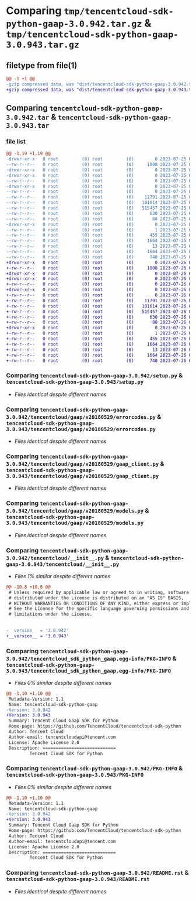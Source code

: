 # Comparing `tmp/tencentcloud-sdk-python-gaap-3.0.942.tar.gz` & `tmp/tencentcloud-sdk-python-gaap-3.0.943.tar.gz`

## filetype from file(1)

```diff
@@ -1 +1 @@
-gzip compressed data, was "dist/tencentcloud-sdk-python-gaap-3.0.942.tar", last modified: Tue Jul 25 04:18:32 2023, max compression
+gzip compressed data, was "dist/tencentcloud-sdk-python-gaap-3.0.943.tar", last modified: Wed Jul 26 00:37:53 2023, max compression
```

## Comparing `tencentcloud-sdk-python-gaap-3.0.942.tar` & `tencentcloud-sdk-python-gaap-3.0.943.tar`

### file list

```diff
@@ -1,19 +1,19 @@
-drwxr-xr-x   0 root         (0) root         (0)        0 2023-07-25 04:18:32.000000 tencentcloud-sdk-python-gaap-3.0.942/
--rw-r--r--   0 root         (0) root         (0)     1008 2023-07-25 04:18:32.000000 tencentcloud-sdk-python-gaap-3.0.942/setup.py
-drwxr-xr-x   0 root         (0) root         (0)        0 2023-07-25 04:18:32.000000 tencentcloud-sdk-python-gaap-3.0.942/tencentcloud/
-drwxr-xr-x   0 root         (0) root         (0)        0 2023-07-25 04:18:32.000000 tencentcloud-sdk-python-gaap-3.0.942/tencentcloud/gaap/
--rw-r--r--   0 root         (0) root         (0)        0 2023-07-25 04:18:32.000000 tencentcloud-sdk-python-gaap-3.0.942/tencentcloud/gaap/__init__.py
-drwxr-xr-x   0 root         (0) root         (0)        0 2023-07-25 04:18:32.000000 tencentcloud-sdk-python-gaap-3.0.942/tencentcloud/gaap/v20180529/
--rw-r--r--   0 root         (0) root         (0)        0 2023-07-25 04:18:32.000000 tencentcloud-sdk-python-gaap-3.0.942/tencentcloud/gaap/v20180529/__init__.py
--rw-r--r--   0 root         (0) root         (0)    11791 2023-07-25 04:18:32.000000 tencentcloud-sdk-python-gaap-3.0.942/tencentcloud/gaap/v20180529/errorcodes.py
--rw-r--r--   0 root         (0) root         (0)   101614 2023-07-25 04:18:32.000000 tencentcloud-sdk-python-gaap-3.0.942/tencentcloud/gaap/v20180529/gaap_client.py
--rw-r--r--   0 root         (0) root         (0)   515457 2023-07-25 04:18:32.000000 tencentcloud-sdk-python-gaap-3.0.942/tencentcloud/gaap/v20180529/models.py
--rw-r--r--   0 root         (0) root         (0)      630 2023-07-25 04:18:32.000000 tencentcloud-sdk-python-gaap-3.0.942/tencentcloud/__init__.py
--rw-r--r--   0 root         (0) root         (0)       88 2023-07-25 04:18:32.000000 tencentcloud-sdk-python-gaap-3.0.942/setup.cfg
-drwxr-xr-x   0 root         (0) root         (0)        0 2023-07-25 04:18:32.000000 tencentcloud-sdk-python-gaap-3.0.942/tencentcloud_sdk_python_gaap.egg-info/
--rw-r--r--   0 root         (0) root         (0)        1 2023-07-25 04:18:32.000000 tencentcloud-sdk-python-gaap-3.0.942/tencentcloud_sdk_python_gaap.egg-info/dependency_links.txt
--rw-r--r--   0 root         (0) root         (0)      455 2023-07-25 04:18:32.000000 tencentcloud-sdk-python-gaap-3.0.942/tencentcloud_sdk_python_gaap.egg-info/SOURCES.txt
--rw-r--r--   0 root         (0) root         (0)     1664 2023-07-25 04:18:32.000000 tencentcloud-sdk-python-gaap-3.0.942/tencentcloud_sdk_python_gaap.egg-info/PKG-INFO
--rw-r--r--   0 root         (0) root         (0)       13 2023-07-25 04:18:32.000000 tencentcloud-sdk-python-gaap-3.0.942/tencentcloud_sdk_python_gaap.egg-info/top_level.txt
--rw-r--r--   0 root         (0) root         (0)     1664 2023-07-25 04:18:32.000000 tencentcloud-sdk-python-gaap-3.0.942/PKG-INFO
--rw-r--r--   0 root         (0) root         (0)      740 2023-07-25 04:18:32.000000 tencentcloud-sdk-python-gaap-3.0.942/README.rst
+drwxr-xr-x   0 root         (0) root         (0)        0 2023-07-26 00:37:53.000000 tencentcloud-sdk-python-gaap-3.0.943/
+-rw-r--r--   0 root         (0) root         (0)     1008 2023-07-26 00:37:53.000000 tencentcloud-sdk-python-gaap-3.0.943/setup.py
+drwxr-xr-x   0 root         (0) root         (0)        0 2023-07-26 00:37:53.000000 tencentcloud-sdk-python-gaap-3.0.943/tencentcloud/
+drwxr-xr-x   0 root         (0) root         (0)        0 2023-07-26 00:37:53.000000 tencentcloud-sdk-python-gaap-3.0.943/tencentcloud/gaap/
+-rw-r--r--   0 root         (0) root         (0)        0 2023-07-26 00:37:53.000000 tencentcloud-sdk-python-gaap-3.0.943/tencentcloud/gaap/__init__.py
+drwxr-xr-x   0 root         (0) root         (0)        0 2023-07-26 00:37:53.000000 tencentcloud-sdk-python-gaap-3.0.943/tencentcloud/gaap/v20180529/
+-rw-r--r--   0 root         (0) root         (0)        0 2023-07-26 00:37:53.000000 tencentcloud-sdk-python-gaap-3.0.943/tencentcloud/gaap/v20180529/__init__.py
+-rw-r--r--   0 root         (0) root         (0)    11791 2023-07-26 00:37:53.000000 tencentcloud-sdk-python-gaap-3.0.943/tencentcloud/gaap/v20180529/errorcodes.py
+-rw-r--r--   0 root         (0) root         (0)   101614 2023-07-26 00:37:53.000000 tencentcloud-sdk-python-gaap-3.0.943/tencentcloud/gaap/v20180529/gaap_client.py
+-rw-r--r--   0 root         (0) root         (0)   515457 2023-07-26 00:37:53.000000 tencentcloud-sdk-python-gaap-3.0.943/tencentcloud/gaap/v20180529/models.py
+-rw-r--r--   0 root         (0) root         (0)      630 2023-07-26 00:37:53.000000 tencentcloud-sdk-python-gaap-3.0.943/tencentcloud/__init__.py
+-rw-r--r--   0 root         (0) root         (0)       88 2023-07-26 00:37:53.000000 tencentcloud-sdk-python-gaap-3.0.943/setup.cfg
+drwxr-xr-x   0 root         (0) root         (0)        0 2023-07-26 00:37:53.000000 tencentcloud-sdk-python-gaap-3.0.943/tencentcloud_sdk_python_gaap.egg-info/
+-rw-r--r--   0 root         (0) root         (0)        1 2023-07-26 00:37:53.000000 tencentcloud-sdk-python-gaap-3.0.943/tencentcloud_sdk_python_gaap.egg-info/dependency_links.txt
+-rw-r--r--   0 root         (0) root         (0)      455 2023-07-26 00:37:53.000000 tencentcloud-sdk-python-gaap-3.0.943/tencentcloud_sdk_python_gaap.egg-info/SOURCES.txt
+-rw-r--r--   0 root         (0) root         (0)     1664 2023-07-26 00:37:53.000000 tencentcloud-sdk-python-gaap-3.0.943/tencentcloud_sdk_python_gaap.egg-info/PKG-INFO
+-rw-r--r--   0 root         (0) root         (0)       13 2023-07-26 00:37:53.000000 tencentcloud-sdk-python-gaap-3.0.943/tencentcloud_sdk_python_gaap.egg-info/top_level.txt
+-rw-r--r--   0 root         (0) root         (0)     1664 2023-07-26 00:37:53.000000 tencentcloud-sdk-python-gaap-3.0.943/PKG-INFO
+-rw-r--r--   0 root         (0) root         (0)      740 2023-07-26 00:37:53.000000 tencentcloud-sdk-python-gaap-3.0.943/README.rst
```

### Comparing `tencentcloud-sdk-python-gaap-3.0.942/setup.py` & `tencentcloud-sdk-python-gaap-3.0.943/setup.py`

 * *Files identical despite different names*

### Comparing `tencentcloud-sdk-python-gaap-3.0.942/tencentcloud/gaap/v20180529/errorcodes.py` & `tencentcloud-sdk-python-gaap-3.0.943/tencentcloud/gaap/v20180529/errorcodes.py`

 * *Files identical despite different names*

### Comparing `tencentcloud-sdk-python-gaap-3.0.942/tencentcloud/gaap/v20180529/gaap_client.py` & `tencentcloud-sdk-python-gaap-3.0.943/tencentcloud/gaap/v20180529/gaap_client.py`

 * *Files identical despite different names*

### Comparing `tencentcloud-sdk-python-gaap-3.0.942/tencentcloud/gaap/v20180529/models.py` & `tencentcloud-sdk-python-gaap-3.0.943/tencentcloud/gaap/v20180529/models.py`

 * *Files identical despite different names*

### Comparing `tencentcloud-sdk-python-gaap-3.0.942/tencentcloud/__init__.py` & `tencentcloud-sdk-python-gaap-3.0.943/tencentcloud/__init__.py`

 * *Files 1% similar despite different names*

```diff
@@ -10,8 +10,8 @@
 # Unless required by applicable law or agreed to in writing, software
 # distributed under the License is distributed on an "AS IS" BASIS,
 # WITHOUT WARRANTIES OR CONDITIONS OF ANY KIND, either express or implied.
 # See the License for the specific language governing permissions and
 # limitations under the License.
 
 
-__version__ = '3.0.942'
+__version__ = '3.0.943'
```

### Comparing `tencentcloud-sdk-python-gaap-3.0.942/tencentcloud_sdk_python_gaap.egg-info/PKG-INFO` & `tencentcloud-sdk-python-gaap-3.0.943/tencentcloud_sdk_python_gaap.egg-info/PKG-INFO`

 * *Files 0% similar despite different names*

```diff
@@ -1,10 +1,10 @@
 Metadata-Version: 1.1
 Name: tencentcloud-sdk-python-gaap
-Version: 3.0.942
+Version: 3.0.943
 Summary: Tencent Cloud Gaap SDK for Python
 Home-page: https://github.com/TencentCloud/tencentcloud-sdk-python
 Author: Tencent Cloud
 Author-email: tencentcloudapi@tencent.com
 License: Apache License 2.0
 Description: ============================
         Tencent Cloud SDK for Python
```

### Comparing `tencentcloud-sdk-python-gaap-3.0.942/PKG-INFO` & `tencentcloud-sdk-python-gaap-3.0.943/PKG-INFO`

 * *Files 0% similar despite different names*

```diff
@@ -1,10 +1,10 @@
 Metadata-Version: 1.1
 Name: tencentcloud-sdk-python-gaap
-Version: 3.0.942
+Version: 3.0.943
 Summary: Tencent Cloud Gaap SDK for Python
 Home-page: https://github.com/TencentCloud/tencentcloud-sdk-python
 Author: Tencent Cloud
 Author-email: tencentcloudapi@tencent.com
 License: Apache License 2.0
 Description: ============================
         Tencent Cloud SDK for Python
```

### Comparing `tencentcloud-sdk-python-gaap-3.0.942/README.rst` & `tencentcloud-sdk-python-gaap-3.0.943/README.rst`

 * *Files identical despite different names*


